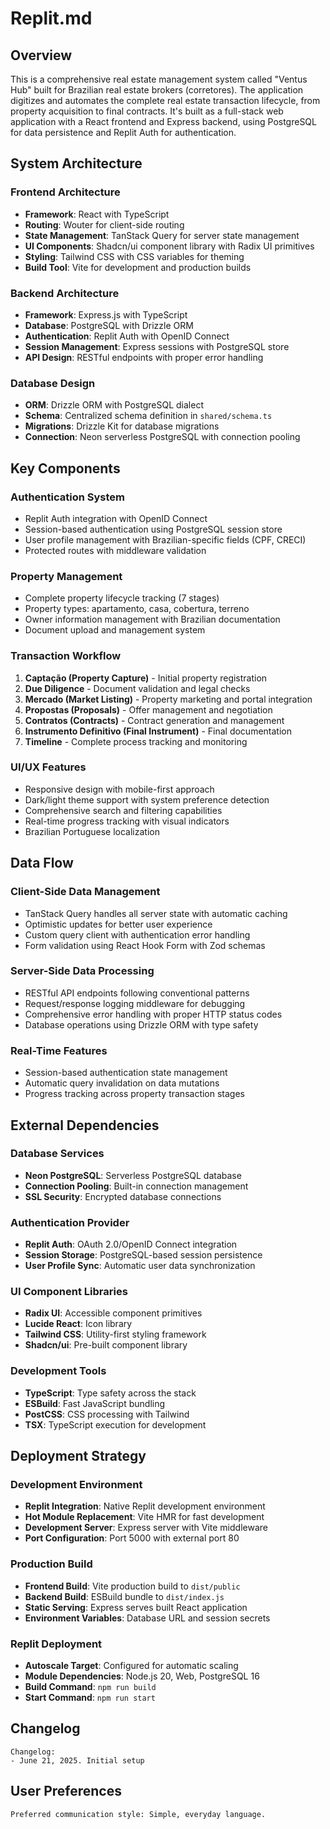 # Replit.md

## Overview

This is a comprehensive real estate management system called "Ventus Hub" built for Brazilian real estate brokers (corretores). The application digitizes and automates the complete real estate transaction lifecycle, from property acquisition to final contracts. It's built as a full-stack web application with a React frontend and Express backend, using PostgreSQL for data persistence and Replit Auth for authentication.

## System Architecture

### Frontend Architecture
- **Framework**: React with TypeScript
- **Routing**: Wouter for client-side routing
- **State Management**: TanStack Query for server state management
- **UI Components**: Shadcn/ui component library with Radix UI primitives
- **Styling**: Tailwind CSS with CSS variables for theming
- **Build Tool**: Vite for development and production builds

### Backend Architecture
- **Framework**: Express.js with TypeScript
- **Database**: PostgreSQL with Drizzle ORM
- **Authentication**: Replit Auth with OpenID Connect
- **Session Management**: Express sessions with PostgreSQL store
- **API Design**: RESTful endpoints with proper error handling

### Database Design
- **ORM**: Drizzle ORM with PostgreSQL dialect
- **Schema**: Centralized schema definition in `shared/schema.ts`
- **Migrations**: Drizzle Kit for database migrations
- **Connection**: Neon serverless PostgreSQL with connection pooling

## Key Components

### Authentication System
- Replit Auth integration with OpenID Connect
- Session-based authentication using PostgreSQL session store
- User profile management with Brazilian-specific fields (CPF, CRECI)
- Protected routes with middleware validation

### Property Management
- Complete property lifecycle tracking (7 stages)
- Property types: apartamento, casa, cobertura, terreno
- Owner information management with Brazilian documentation
- Document upload and management system

### Transaction Workflow
1. **Captação (Property Capture)** - Initial property registration
2. **Due Diligence** - Document validation and legal checks
3. **Mercado (Market Listing)** - Property marketing and portal integration
4. **Propostas (Proposals)** - Offer management and negotiation
5. **Contratos (Contracts)** - Contract generation and management
6. **Instrumento Definitivo (Final Instrument)** - Final documentation
7. **Timeline** - Complete process tracking and monitoring

### UI/UX Features
- Responsive design with mobile-first approach
- Dark/light theme support with system preference detection
- Comprehensive search and filtering capabilities
- Real-time progress tracking with visual indicators
- Brazilian Portuguese localization

## Data Flow

### Client-Side Data Management
- TanStack Query handles all server state with automatic caching
- Optimistic updates for better user experience
- Custom query client with authentication error handling
- Form validation using React Hook Form with Zod schemas

### Server-Side Data Processing
- RESTful API endpoints following conventional patterns
- Request/response logging middleware for debugging
- Comprehensive error handling with proper HTTP status codes
- Database operations using Drizzle ORM with type safety

### Real-Time Features
- Session-based authentication state management
- Automatic query invalidation on data mutations
- Progress tracking across property transaction stages

## External Dependencies

### Database Services
- **Neon PostgreSQL**: Serverless PostgreSQL database
- **Connection Pooling**: Built-in connection management
- **SSL Security**: Encrypted database connections

### Authentication Provider
- **Replit Auth**: OAuth 2.0/OpenID Connect integration
- **Session Storage**: PostgreSQL-based session persistence
- **User Profile Sync**: Automatic user data synchronization

### UI Component Libraries
- **Radix UI**: Accessible component primitives
- **Lucide React**: Icon library
- **Tailwind CSS**: Utility-first styling framework
- **Shadcn/ui**: Pre-built component library

### Development Tools
- **TypeScript**: Type safety across the stack
- **ESBuild**: Fast JavaScript bundling
- **PostCSS**: CSS processing with Tailwind
- **TSX**: TypeScript execution for development

## Deployment Strategy

### Development Environment
- **Replit Integration**: Native Replit development environment
- **Hot Module Replacement**: Vite HMR for fast development
- **Development Server**: Express server with Vite middleware
- **Port Configuration**: Port 5000 with external port 80

### Production Build
- **Frontend Build**: Vite production build to `dist/public`
- **Backend Build**: ESBuild bundle to `dist/index.js`
- **Static Serving**: Express serves built React application
- **Environment Variables**: Database URL and session secrets

### Replit Deployment
- **Autoscale Target**: Configured for automatic scaling
- **Module Dependencies**: Node.js 20, Web, PostgreSQL 16
- **Build Command**: `npm run build`
- **Start Command**: `npm run start`

## Changelog

```
Changelog:
- June 21, 2025. Initial setup
```

## User Preferences

```
Preferred communication style: Simple, everyday language.
```